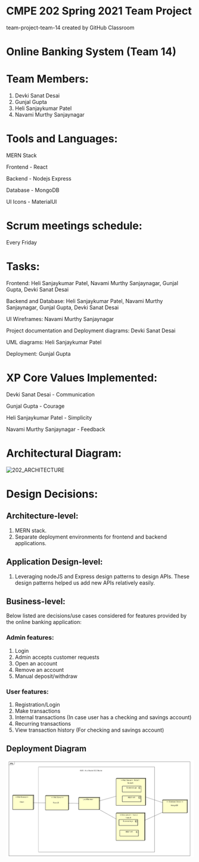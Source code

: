 # CMPE 202 Spring 2021 Team Project
team-project-team-14 created by GitHub Classroom

# Online Banking System (Team 14)

# Team Members:
1. Devki Sanat Desai
2. Gunjal Gupta
3. Heli Sanjaykumar Patel
4. Navami Murthy Sanjaynagar

# Tools and Languages:
MERN Stack

Frontend - React 

Backend - Nodejs Express

Database - MongoDB

UI Icons - MaterialUI

# Scrum meetings schedule:
Every Friday

# Tasks:
Frontend: Heli Sanjaykumar Patel, Navami Murthy Sanjaynagar, Gunjal Gupta,  Devki Sanat Desai

Backend and Database: Heli Sanjaykumar Patel, Navami Murthy Sanjaynagar, Gunjal Gupta,  Devki Sanat Desai

UI Wireframes: Navami Murthy Sanjaynagar

Project documentation and Deployment diagrams: Devki Sanat Desai

UML diagrams: Heli Sanjaykumar Patel

Deployment: Gunjal Gupta

# XP Core Values Implemented:
Devki Sanat Desai - Communication

Gunjal Gupta - Courage

Heli Sanjaykumar Patel - Simplicity

Navami Murthy Sanjaynagar - Feedback

# Architectural Diagram:

<img width="610" alt="202_ARCHITECTURE" src="https://user-images.githubusercontent.com/78130620/117390996-fb108c00-aea3-11eb-9e1d-3eb01793d210.png">

# Design Decisions:

## Architecture-level:
1. MERN stack.
2. Separate deployment environments for frontend and backend applications.

## Application Design-level:
1. Leveraging nodeJS and Express design patterns to design APIs. These design patterns helped us add new APIs relatively easily.

## Business-level: 
Below listed are decisions/use cases considered for features provided by the online banking application: 
### Admin features:
1. Login
2. Admin accepts customer requests
3. Open an account
4. Remove an account
5. Manual deposit/withdraw

### User features:
1. Registration/Login
2. Make transactions
3. Internal transactions (In case user has a checking and savings account)
4. Recurring transactions
5. View transaction history (For checking and savings account)

## Deployment Diagram

![](https://github.com/gopinathsjsu/online-banking-team-14/blob/main/Documentation/Deployment%20Diagram.PNG)
